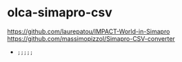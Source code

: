 # olca-simapro-csv

https://github.com/laurepatou/IMPACT-World-in-Simapro
https://github.com/massimopizzol/Simapro-CSV-converter

* `;;;;;`
